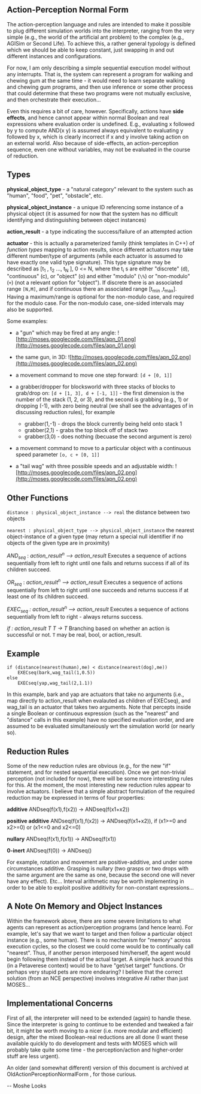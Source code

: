 ## Action-Perception Normal Form ##
The action-perception language and rules are intended to make it possible to
plug different simulation worlds into the interpreter, ranging from the very
simple (e.g., the world of the artificial ant problem) to the complex (e.g.,
AGISim or Second Life). To achieve this, a rather general typology is defined
which we should be able to keep constant, just swapping in and out different
instances and configurations.

For now, I am only describing a simple sequential execution model without any
interrupts. That is, the system can represent a program for walking and chewing
gum at the same time - it would need to learn separate walking and chewing gum
programs, and then use inference or some other process that could determine
that these two programs were not mutually exclusive, and then orchestrate their
execution...

Even this requires a bit of care, however.  Specifically, actions have **side
effects**, and hence cannot appear within normal Boolean and real expressions
where evaluation order is undefined. E.g., evaluating x followed by y to
compute AND(x y) is assumed always equivalent to evaluating y followed by x,
which is clearly incorrect if x and y involve taking action on an external
world. Also because of side-effects, an action-perception sequence, even one
without variables, may not be evaluated in the course of reduction.

## Types ##
**physical\_object\_type** - a "natural category" relevant to the system such as "human", "food", "pet", "obstacle", etc.

**physical\_object\_instance** - a unique ID referencing some instance of a physical object (it is assumed for now that the system has no difficult identifying and distinguishing between object instances)

**action\_result** - a type indicating the success/failure of an attempted action

**actuator** - this is actually a parameterized family (think templates in C++)
of _function types_ mapping to action results, since different actuators may
take different number/type of arguments (while each actuator is assumed to have
exactly one valid type signature). This type signature may be described as
[t<sub>1</sub> , t<sub>2</sub> ..., t<sub>N</sub> ], 0 <= N, where the t<sub>i</sub> s are either "discrete" (d),
"continuous" (c), or "object" (o) and either "modulo" (`\%`) or "non-modulo" (`+`)
(not a relevant option for "object"). If discrete there is an associated range
`[N,M]`, and if continuous there an associated range [t<sub>min</sub> ,t<sub>max</sub>]. Having a maximum/range is optional for the non-modulo case, and required for the modulo case. For the non-modulo case, one-sided intervals may also be supported.

Some examples:

  * a "gun" which may be fired at any angle: ![http://moses.googlecode.com/files/apn_01.png](http://moses.googlecode.com/files/apn_01.png)

  * the same gun, in 3D: ![http://moses.googlecode.com/files/apn_02.png](http://moses.googlecode.com/files/apn_02.png)

  * a movement command to move one step forward: `[d + [0, 1]]`

  * a grabber/dropper for blocksworld with three stacks of blocks to grab/drop on: `[d + [1, 3], d + [-1, 1]]` - the first dimension is the number of the stack (1, 2, or 3), and the second is grabbing (e.g., 1) or dropping (-1), with zero being neutral (we shall see the advantages of in discussing reduction rules), for example
    * grabber(1,-1) - drops the block currently being held onto stack 1
    * grabber(2,1) - grabs the top block off of stack two
    * grabber(3,0) - does nothing (becuase the second argument is zero)
  * a movement command to move to a particular object with a continuous speed parameter `[o, c + [0, 1]]`

  * a "tail wag" with three possible speeds and an adjustable width: ![http://moses.googlecode.com/files/apn_02.png](http://moses.googlecode.com/files/apn_02.png)

## Other Functions ##

`distance : physical_object_instance --> real`
the distance between two objects

`nearest : physical_object_type --> physical_object_instance`
the nearest object-instance of a given type (may return a special null identifier if no objects of the given type are in proximity)

_AND<sub>seq</sub>_ : _action\_result<sup>n</sup> --> action\_result_ Executes a sequence of actions sequentially from left to right until one fails and returns success if all of its children succeed.

_OR<sub>seq</sub>_ : _action\_result<sup>n</sup> --> action\_result_ Executes a sequence of actions sequentially from left to right until one succeeds and returns success if at least one of its children succeed.

_EXEC<sub>seq</sub> : action\_result<sup>n</sup> --> action\_result_ Executes a sequence of actions sequentially from left to right - always returns success.

_if : action\_result T T -> T_ Branching based on whether an action is successful or not. `T` may be real, bool, or action\_result.

## Example ##

```
if (distance(nearest(human),me) < distance(nearest(dog),me))
	EXECseq(bark,wag_tail(1,0.5))
else
	EXECseq(yap,wag_tail(2,1.1))
```

In this example, bark and yap are actuators that take no arguments (i.e., map directly to action\_result when evalauted as children of EXECseq), and wag\_tail is an actuator that takes two arguments. Note that percepts inside a single Boolean or continuous expression (such as the "nearest" and "distance" calls in this example) have no specified evaluation order, and are assumed to be evaluated simultaneiously wrt the simulation world (or nearly so).

## Reduction Rules ##

Some of the new reduction rules are obvious (e.g., for the new "if" statement, and for nested sequential execution). Once we get non-trivial perception (not included for now), there will be some more interesting rules for this. At the moment, the most interesting new reduction rules appear to involve actuators. I believe that a simple abstract formulation of the required reduction may be expressed in terms of four properties:

**additive** ANDseq(f(x1),f(x2)) -> ANDseq(f(x1+x2))

**positive additive** ANDseq(f(x1),f(x2)) -> ANDseq(f(x1+x2)), if (x1>=0 and x2>=0) or (x1<=0 and x2<=0)

**nullary** ANDseq(f(x1),f(x1)) -> ANDseq(f(x1))

**0-inert** ANDseq(f(0)) -> ANDseq()

For example, rotation and movement are positive-additive, and under some circumstances additive. Grasping is nullary (two grasps or two drops with the same argument are the same as one, because the second one will never have any effect). Etc... Interval arithmetic may be worth implementing in order to be able to exploit positive additivity for non-constant expressions...

## A Note On Memory and Object Instances ##

Within the framework above, there are some severe limitations to what agents
can represent as action/perception programs (and hence learn). For example,
let's say that we want to target and then follow a particular object instance
(e.g., some human). There is no mechanism for "memory" across execution cycles,
so the closest we could come would be to continually call "nearest". Thus, if
another person interposed him/herself, the agent would begin following them
instead of the actual target. A simple hack around this (in a Petaverese
context) would be to have "get/set target" functions. Or perhaps very stupid
pets are more endearing? I believe that the correct solution (from an NCE
perspective) involves integrative AI rather than just MOSES...

## Implementational Concerns ##

First of all, the interpreter will need to be extended (again) to handle these. Since the interpreter is going to continue to be extended and tweaked a fair bit, it might be worth moving to a nicer (i.e. more modular and efficient) design, after the mixed Boolean-real reductions are all done (I want these available quickly to do development and tests with MOSES which will probably take quite some time - the perception/action and higher-order stuff are less urgent).

An older (and somewhat different) version of this document is archived at OldActionPerceptionNormalForm , for those curious.


-- Moshe Looks